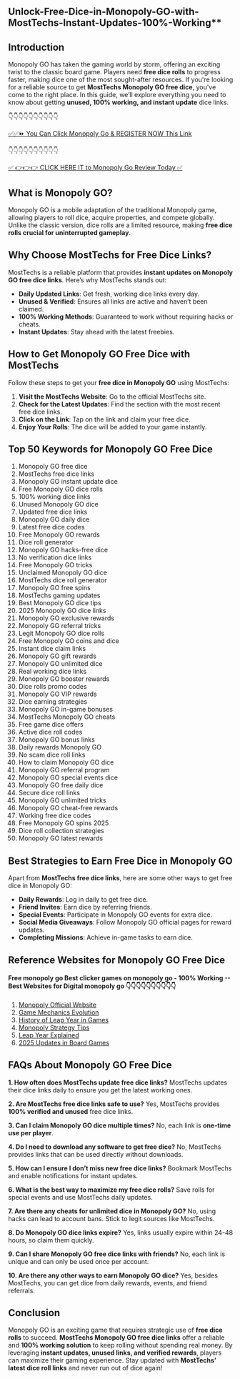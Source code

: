 ## Unlock-Free-Dice-in-Monopoly-GO-with-MostTechs-Instant-Updates-100%-Working**

## Introduction
Monopoly GO has taken the gaming world by storm, offering an exciting twist to the classic board game. Players need **free dice rolls** to progress faster, making dice one of the most sought-after resources. If you're looking for a reliable source to get **MostTechs Monopoly GO free dice**, you've come to the right place. In this guide, we’ll explore everything you need to know about getting **unused, 100% working, and instant update** dice links.

 👇👇👇👇👇👇👇👇👇👇

[✅✅⏩ You Can Click Monopoly Go & REGISTER NOW This Link](https://dmfarid.com/monopoly-go/)

 👇👇👇👇👇👇👇👇👇👇

[✅ 👉👉👉 CLICK HERE IT to Monopoly Go Review  Today ✅](https://dmfarid.com/monopoly-go/)

## What is Monopoly GO?
Monopoly GO is a mobile adaptation of the traditional Monopoly game, allowing players to roll dice, acquire properties, and compete globally. Unlike the classic version, dice rolls are a limited resource, making **free dice rolls crucial for uninterrupted gameplay**.

## Why Choose MostTechs for Free Dice Links?
MostTechs is a reliable platform that provides **instant updates on Monopoly GO free dice links**. Here’s why MostTechs stands out:
- **Daily Updated Links**: Get fresh, working dice links every day.
- **Unused & Verified**: Ensures all links are active and haven’t been claimed.
- **100% Working Methods**: Guaranteed to work without requiring hacks or cheats.
- **Instant Updates**: Stay ahead with the latest freebies.

## How to Get Monopoly GO Free Dice with MostTechs
Follow these steps to get your **free dice in Monopoly GO** using MostTechs:
1. **Visit the MostTechs Website**: Go to the official MostTechs site.
2. **Check for the Latest Updates**: Find the section with the most recent free dice links.
3. **Click on the Link**: Tap on the link and claim your free dice.
4. **Enjoy Your Rolls**: The dice will be added to your game instantly.

## Top 50 Keywords for Monopoly GO Free Dice
1. Monopoly GO free dice
2. MostTechs free dice links
3. Monopoly GO instant update dice
4. Free Monopoly GO dice rolls
5. 100% working dice links
6. Unused Monopoly GO dice
7. Updated free dice links
8. Monopoly GO daily dice
9. Latest free dice codes
10. Free Monopoly GO rewards
11. Dice roll generator
12. Monopoly GO hacks-free dice
13. No verification dice links
14. Free Monopoly GO tricks
15. Unclaimed Monopoly GO dice
16. MostTechs dice roll generator
17. Monopoly GO free spins
18. MostTechs gaming updates
19. Best Monopoly GO dice tips
20. 2025 Monopoly GO dice links
21. Monopoly GO exclusive rewards
22. Monopoly GO referral tricks
23. Legit Monopoly GO dice rolls
24. Free Monopoly GO coins and dice
25. Instant dice claim links
26. Monopoly GO gift rewards
27. Monopoly GO unlimited dice
28. Real working dice links
29. Monopoly GO booster rewards
30. Dice rolls promo codes
31. Monopoly GO VIP rewards
32. Dice earning strategies
33. Monopoly GO in-game bonuses
34. MostTechs Monopoly GO cheats
35. Free game dice offers
36. Active dice roll codes
37. Monopoly GO bonus links
38. Daily rewards Monopoly GO
39. No scam dice roll links
40. How to claim Monopoly GO dice
41. Monopoly GO referral program
42. Monopoly GO special events dice
43. Monopoly GO free daily dice
44. Secure dice roll links
45. Monopoly GO unlimited tricks
46. Monopoly GO cheat-free rewards
47. Working free dice codes
48. Free Monopoly GO spins 2025
49. Dice roll collection strategies
50. Monopoly GO latest rewards

## Best Strategies to Earn Free Dice in Monopoly GO
Apart from **MostTechs free dice links**, here are some other ways to get free dice in Monopoly GO:
- **Daily Rewards**: Log in daily to get free dice.
- **Friend Invites**: Earn dice by referring friends.
- **Special Events**: Participate in Monopoly GO events for extra dice.
- **Social Media Giveaways**: Follow Monopoly GO official pages for reward updates.
- **Completing Missions**: Achieve in-game tasks to earn dice.

## Reference Websites for Monopoly GO Free Dice

 #### Free monopoly go Best clicker games on monopoly go - 100% Working --**Best Websites for Digital monopoly go** 👇👇👇👇👇👇👇👇👇👇

1. [Monopoly Official Website](https://dmfarid.com/monopoly-go/)
2. [Game Mechanics Evolution](https://dmfarid.com/monopoly-go/)
3. [History of Leap Year in Games](https://dmfarid.com/monopoly-go/)
4. [Monopoly Strategy Tips](https://dmfarid.com/monopoly-go/)
5. [Leap Year Explained](https://dmfarid.com/monopoly-go/)
6. [2025 Updates in Board Games](https://dmfarid.com/monopoly-go/)
## FAQs About Monopoly GO Free Dice
**1. How often does MostTechs update free dice links?**
   MostTechs updates their dice links daily to ensure you get the latest working ones.

**2. Are MostTechs free dice links safe to use?**
   Yes, MostTechs provides **100% verified and unused** free dice links.

**3. Can I claim Monopoly GO dice multiple times?**
   No, each link is **one-time use per player**.

**4. Do I need to download any software to get free dice?**
   No, MostTechs provides links that can be used directly without downloads.

**5. How can I ensure I don’t miss new free dice links?**
   Bookmark MostTechs and enable notifications for instant updates.

**6. What is the best way to maximize my free dice rolls?**
   Save rolls for special events and use MostTechs daily updates.

**7. Are there any cheats for unlimited dice in Monopoly GO?**
   No, using hacks can lead to account bans. Stick to legit sources like MostTechs.

**8. Do Monopoly GO dice links expire?**
   Yes, links usually expire within 24-48 hours, so claim them quickly.

**9. Can I share Monopoly GO free dice links with friends?**
   No, each link is unique and can only be used once per account.

**10. Are there any other ways to earn Monopoly GO dice?**
   Yes, besides MostTechs, you can get dice from daily rewards, events, and friend referrals.

## Conclusion
Monopoly GO is an exciting game that requires strategic use of **free dice rolls** to succeed. **MostTechs Monopoly GO free dice links** offer a reliable and **100% working solution** to keep rolling without spending real money. By leveraging **instant updates, unused links, and verified rewards**, players can maximize their gaming experience. Stay updated with **MostTechs’ latest dice roll links** and never run out of dice again!

